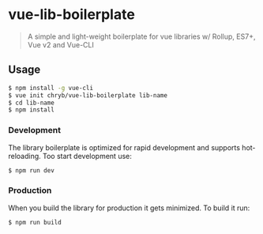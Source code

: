 # vue-lib-boilerplate

> A simple and light-weight boilerplate for vue libraries w/ Rollup, ES7+, Vue v2 and Vue-CLI

## Usage

```bash
$ npm install -g vue-cli
$ vue init chryb/vue-lib-boilerplate lib-name
$ cd lib-name
$ npm install
```

### Development

The library boilerplate is optimized for rapid development and supports hot-reloading. Too start development use:

```bash
$ npm run dev
```

### Production

When you build the library for production it gets minimized. To build it run:

```bash
$ npm run build
```
